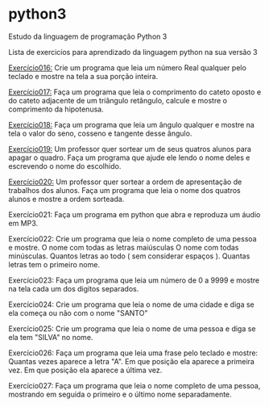 # python3
Estudo da linguagem de programação Python 3

Lista de exercicíos para aprendizado da linguagem python na sua versão 3

[Exercício016:](https://github.com/pauloalwis/python3/blob/master/Exercicio016.py) Crie um programa que leia um número Real qualquer pelo teclado e mostre na tela a sua porção inteira.

[Exercício017:](https://github.com/pauloalwis/python3/blob/master/exercicio017.py) Faça um programa que leia o comprimento do cateto oposto e do cateto adjacente de um triângulo retângulo, calcule e mostre o               comprimento da hipotenusa.

[Exercício018:](https://github.com/pauloalwis/python3/blob/master/exercicio018.py) Faça um programa que leia um ângulo qualquer e mostre na tela o valor do seno, cosseno e tangente desse ângulo.

[Exercício019:](https://github.com/pauloalwis/python3/blob/master/exercicio019.py) Um professor quer sortear um de seus quatros alunos para apagar o quadro. Faça um programa que ajude ele lendo o nome                     deles e escrevendo o nome do escolhido.

[Exercício020:](https://github.com/pauloalwis/python3/blob/master/exerc%C3%ADcio020.py) Um professor quer sortear a ordem de apresentação de trabalhos dos alunos. Faça um programa que leia o nome dos quatros                   alunos e mostre a ordem sorteada.

Exercício021: Faça um programa em python que abra e reproduza um áudio em MP3.

Exercício022: Crie um programa que leia o nome completo de uma pessoa e mostre.
              O nome com todas as letras maiúsculas
              O nome com todas minúsculas.
              Quantos letras ao todo ( sem considerar espaços ).
              Quantas letras tem o primeiro nome.
              
Exercício023: Faça um programa que leia um número de 0 a 9999 e mostre na tela cada um dos digitos separados.

Exercício024: Crie um programa que leia o nome de uma cidade e diga se ela começa ou não com o nome "SANTO"

Exercício025: Crie um programa que leia o nome de uma pessoa e diga se ela tem "SILVA" no nome.

Exercício026: Faça um programa que leia uma frase pelo teclado e mostre:
              Quantas vezes aparece a letra "A".
              Em que posição ela aparece a primeira vez.
              Em que posição ela aparece a última vez.
          
Exercício027: Faça um programa que leia o nome completo de uma pessoa,  mostrando em seguida o primeiro e o último nome separadamente.
